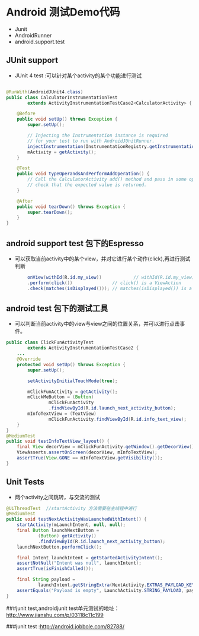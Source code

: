 # Android 测试Demo代码
- Junit
- AndroidRunner
- android.support.test
## JUnit support 
- JUnit 4 test  :可以针对某个activity的某个功能进行测试
```java

@RunWith(AndroidJUnit4.class)
public class CalculatorInstrumentationTest
        extends ActivityInstrumentationTestCase2<CalculatorActivity> {

    @Before
    public void setUp() throws Exception {
        super.setUp();

        // Injecting the Instrumentation instance is required
        // for your test to run with AndroidJUnitRunner.
        injectInstrumentation(InstrumentationRegistry.getInstrumentation());
        mActivity = getActivity();
    }

    @Test
    public void typeOperandsAndPerformAddOperation() {
        // Call the CalculatorActivity add() method and pass in some operand values, then
        // check that the expected value is returned.
    }

    @After
    public void tearDown() throws Exception {
        super.tearDown();
    }
}
```
## android support test 包下的Espresso 
- 可以获取当前activity中的某个view，并对它进行某个动作(click),再进行测试判断

```java
        onView(withId(R.id.my_view))            // withId(R.id.my_view) is a ViewMatcher
        .perform(click())               // click() is a ViewAction
        .check(matches(isDisplayed())); // matches(isDisplayed()) is a ViewAssertion
```
## android test 包下的测试工具
- 可以判断当前activity中的view与view之间的位置关系，并可以进行点击事件。

```java
public class ClickFunActivityTest
        extends ActivityInstrumentationTestCase2 {
    ...
    @Override
    protected void setUp() throws Exception {
        super.setUp();

        setActivityInitialTouchMode(true);

        mClickFunActivity = getActivity();
        mClickMeButton = (Button) 
                mClickFunActivity
                .findViewById(R.id.launch_next_activity_button);
        mInfoTextView = (TextView) 
                mClickFunActivity.findViewById(R.id.info_text_view);
    }
}
@MediumTest
public void testInfoTextView_layout() {
    final View decorView = mClickFunActivity.getWindow().getDecorView();
    ViewAsserts.assertOnScreen(decorView, mInfoTextView);
    assertTrue(View.GONE == mInfoTextView.getVisibility());
}
```
## Unit Tests
- 两个activity之间跳转，与交流的测试

```java
@UiThreadTest  //startActivity 方法需要在主线程中进行
@MediumTest
public void testNextActivityWasLaunchedWithIntent() {
    startActivity(mLaunchIntent, null, null);
    final Button launchNextButton =
            (Button) getActivity()
            .findViewById(R.id.launch_next_activity_button);
    launchNextButton.performClick();

    final Intent launchIntent = getStartedActivityIntent();
    assertNotNull("Intent was null", launchIntent);
    assertTrue(isFinishCalled());

    final String payload =
            launchIntent.getStringExtra(NextActivity.EXTRAS_PAYLOAD_KEY);
    assertEquals("Payload is empty", LaunchActivity.STRING_PAYLOAD, payload);
}
```
 



###junit test,androidjunit test单元测试的地址：http://www.jianshu.com/p/03118c11c199

###junit test :http://android.jobbole.com/82788/

 























